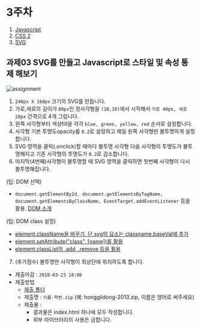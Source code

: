 3주차
===

1. [Javascript](./01_javascript.md)
2. [CSS 2](./02_CSS2.md)
3. [SVG](./03_svg.md)


## 과제03 SVG를 만들고 Javascript로 스타일 및 속성 통제 해보기
![assignment](https://cloud.githubusercontent.com/assets/253408/18709725/77b8574c-803c-11e6-946f-cd0b29a5eb1c.gif)

1. `240px X 160px` 크기의 SVG를 만듭니다.
2. 가로,세로의 길이가 `80px`인 정사각형을 `(20,10)`에서 시작해서 `가로 40px, 세로 20px` 간격으로 4개 그립니다.
3. 왼쪽 사각형부터 색상fill을 각각 `blue, green, yellow, red` 순서로 설정합니다.
4. 사각형 기본 투명도opacity를 `0.2`로 설정하고 제일 왼쪽 사각형만 불투명하게 설정합니다.
5. SVG 영역을 클릭(.onclick)할 때마다 불투명 사각형 다음 사각형의 투명도가 불투명해지고 기존 사각형의 투명도가 `0.2`로 감소합니다. 
6. 마지막(4번째)사각형이 불투명할 때 SVG 영역을 클릭하면 첫번째 사각형이 다시 불투명해집니다.

(팁: DOM 선택)
- `document.getElementById, document.getElementsByTagName, document.getElementsByClassName, EventTarget.addEventListener` 등을 활용. [DOM 소개](https://developer.mozilla.org/ko/docs/Gecko_DOM_Reference/%EC%86%8C%EA%B0%9C)

(팁: DOM class 설정)

- [element.className을 바꾸기, 단 svg의 요소는 classname.baseVal에 추가](https://developer.mozilla.org/en-US/docs/Web/API/element/className)
- [element.setAttribute("class", [name])를 활용](https://developer.mozilla.org/en-US/docs/Web/API/element/setAttribute)
- [element.classList의 .add, .remove 등을 활용](https://developer.mozilla.org/en-US/docs/Web/API/element/classList)

7. (추가점수) 불투명한 사각형이 최상단에 위치하도록 합니다.


- 제출마감 : `2018-03-23 18:00`
- 제출방법
  - [제출 폴더](https://www.dropbox.com/request/lsHWPpJ47HSF1NoKT3pm)
  - 제출명 : `이름-학번.zip` (예: honggildong-2013.zip, 이름은 영어로 써주세요)
  - 제출물 :
    - 결과물은 index.html 하나에 모두 작성합니다.
    - 외부 라이브러리의 사용은 금합니다.
